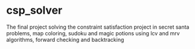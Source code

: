 # csp_solver
The final project solving the constraint satisfaction project in secret santa problems, map coloring, sudoku and magic potions using lcv and mrv algorithms, forward checking and backtracking

